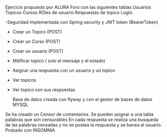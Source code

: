 Ejercicio propuesto por ALURA
Foro con las siguientes tablas
Usuarios
Topicos
Cursos
ROles de usuario
Respuestas de topico
Login.

-Seguridad implementada con Spring security y JWT token (BearerToken)
- Crear un Topico (POST)
- Crear un Curso (POST)
- Crear un usuario (POST)
- Mdificar topico ( solo el mensaje y el estado)
- Asignar una respuesta con un usuario y un topico
- Ver topicos
- Ver topico con sus respuestas

  Base de datos creada con flyway y con el gestor de bases de datos MYSQL

 Se ha creado un Censor de comentarios. Se pueden asignar a una tabla palabras que son censurables
 En cada respuesta se realiza una busqueda de las palabras censadas y no se postea la respuesta y se banea al usuario.
 Probado con INSOMNIA
 
 
